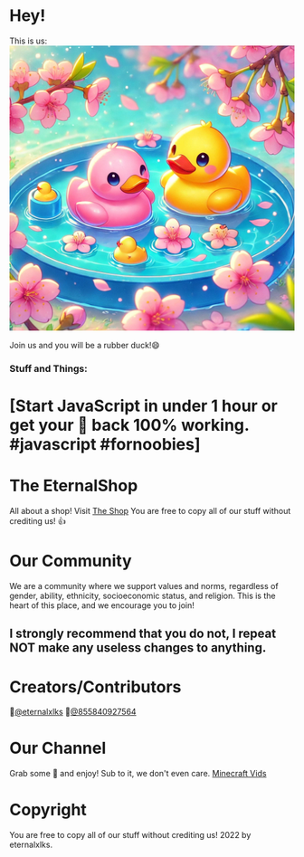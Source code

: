 # Hey! 
This is us:
<img src="https://github.com/The-Eternal-Shop/.github/blob/main/394058744-ed3b9fc9-bbd7-4693-9c07-584602bcf9e4.png?raw=true" alt="394058744-ed3b9fc9-bbd7-4693-9c07-584602bcf9e4.png"/>

Join us and you will be a rubber duck!😄
### Stuff and Things:
# [Start JavaScript in under 1 hour or get your 💸 back 100% working. #javascript #fornoobies]
# The EternalShop

All about a shop! Visit [The Shop](https://eternalxlks.github.io/EternalShop/)
You are free to copy all of our stuff without crediting us! 👍

# Our Community
We are a community where we support values and norms, regardless of gender, ability, ethnicity, socioeconomic status, and religion. This is the heart of this place, and we encourage you to join!
## I strongly recommend that you do not, I repeat NOT make any useless changes to anything. 

# Creators/Contributors

🥇[@eternalxlks](https://github.com/eternalxlks)
🥈[@855840927564](https://github.com/855840927564)
# Our Channel
Grab some 🍿 and enjoy! Sub to it, we don't even care.
[Minecraft Vids](https://youtube.com/@a_duck_plays_minecraft/videos)


# Copyright
You are free to copy all of our stuff without crediting us! 2022 by eternalxlks.
